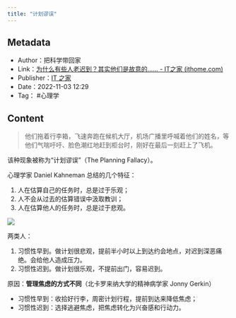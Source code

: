 ```yaml
---
title: "计划谬误"
---
```

## Metadata
- Author：把科学带回家
- Link：[为什么有些人老迟到？其实他们是故意的…… - IT之家 (ithome.com)](https://www.ithome.com/0/650/872.htm)
- Publisher：[IT 之家](https://www.ithome.com)
- Date：2022-11-03 12:29
- Tag： #心理学 
## Content
>他们拖着行李箱，飞速奔跑在候机大厅，机场广播里呼喊着他们的姓名，等他们气喘吁吁、脸色潮红地赶到柜台时，刚好在最后一刻赶上了飞机。

该种现象被称为“计划谬误”（The Planning Fallacy）。

心理学家 Daniel Kahneman 总结的几个特征：
1. 人在估算自己的任务时，总是过于乐观；
2. 人不会从过去的估算错误中汲取教训；
3. 人在估算他人的任务时，总是过于悲观。

![](https://img.ithome.com/newsuploadfiles/2022/11/c61ea8db-5a1b-46cd-9627-c6551bc58130.jpg)

两类人：
1. 习惯性早到。做计划很悲观，提前半小时以上到达约会地点，对迟到深恶痛绝。会给他人造成压力。
2. 习惯性迟到。做计划很乐观，不提前出门，容易迟到。

原因：**管理焦虑的方式不同**（北卡罗来纳大学的精神病学家 Jonny Gerkin）
- 习惯性早到：收拾好行李，周密计划行程，提前到达来降低焦虑；
- 习惯性迟到：选择逃避焦虑，把焦虑转化为兴奋感和行动力。